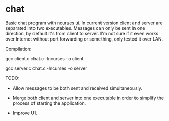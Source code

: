 # chat
Basic chat program with ncurses ui. In current version client and server are separated into two executables.
Messages can only be sent in one direction, by default it's from client to server.
I'm not sure if it even works over Internet without port forwarding or something, only tested it over LAN.

Compilation:

gcc client.c chat.c -lncurses -o client

gcc server.c chat.c -lncurses -o server 

TODO: 

- Allow messages to be both sent and received simultaneously.

- Merge both client and server into one executable in order to simplify the process of starting the application.

- Improve UI.
